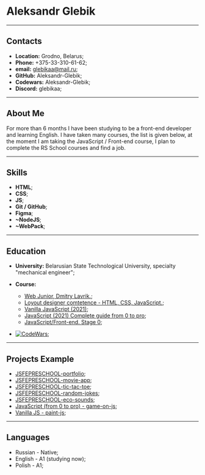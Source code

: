 # Aleksandr Glebik

***

## Contacts
- **Location:** Grodno, Belarus;
- **Phone:** +375-33-310-61-62;
- **email:** glebikaa@mail.ru;
- **GitHub:** Aleksandr-Glebik;
- **Codewars:** Aleksandr-Glebik;
- **Discord:** glebikaa;

***
## About Me

For more than 6 months I have been studying to be a front-end developer and learning English.
I have taken many courses, the list is given below, at the moment I am taking the JavaScript / Front-end course, I plan to complete the RS School courses and find a job.

***
## Skills
- **HTML**;
- **CSS**;
- **JS**;
- **Git / GitHub**;
- **Figma**;
- **~NodeJS**;
- **~WebPack**;
***

## Education
* **University:** Belarusian State Technological University, specialty "mechanical engineer";

* **Course:**
    * [Web Junior, Dmitry Lavrik.](https://www.youtube.com/watch?v=8i3iTVsdnrg&list=PLyeqauxei6jddpCRnLoQIpkRGxaip5pJ4);
    * [Loyout designer comtetence - HTML, CSS, JavaScript.](https://www.mishanep.com/);
    * [Vanilla JavaScript (2021)](https://www.udemy.com/course/jacascript-for-beginners/);
    * [JavaScript (2021) Complete guide from 0 to pro](https://www.udemy.com/course/javascript-full-guide/);
    * [JavaScript/Front-end. Stage 0](https://rs.school/js-stage0/);

* [![CodeWars](https://www.codewars.com/users/Aleksandr-Glebik/badges/small)](https://www.codewars.com/users/Aleksandr-Glebik);
***

## Projects Example
* [JSFEPRESCHOOL-portfolio](https://Aleksandr-Glebik.github.io/portfolio-JSFEPRESCHOOL/portfolio/);
* [JSFEPRESCHOOL-movie-app](https://Aleksandr-Glebik.github.io/movie-app-JSFEPRESCHOOL/movie-app/);
* [JSFEPRESCHOOL-tic-tac-toe](https://Aleksandr-Glebik.github.io/tic-tac-toe/tic-tac-toe/);
* [JSFEPRESCHOOL-random-jokes](https://Aleksandr-Glebik.github.io/random-jokes/);
* [JSFEPRESCHOOL-eco-sounds](https://Aleksandr-Glebik.github.io/eco-sounds/);
* [JavaScript (from 0 to pro) - game-on-js](https://Aleksandr-Glebik.github.io/game-on-js/);
* [Vanilla JS - paint-js](https://Aleksandr-Glebik.github.io/paint-js/);

***
## Languages
- Russian - Native;
- English - A1 (studying now);
- Polish - A1;



